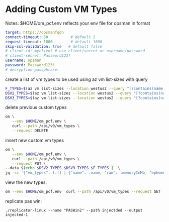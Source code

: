 # Adding Custom VM Types

Notes:
$HOME/om_pcf.env reflects your env file for opsman in format

```yaml
target: https://opsmanfqdn
connect-timeout: 30          # default 5
request-timeout: 1800        # default 1800
skip-ssl-validation: true   # default false
# client-id: myclient # use client/secret or username/password
# client-secret: Password123!
username: opsman
password: Password123!
# decryption-passphrase:
```

create a list of vm types to be used using az vm list-sizes with query

```bash
F_TYPES=$(az vm list-sizes --location westus2 --query "[?contains(name,'Standard_F')]" | jq .[])
DSV2_TYPES=$(az vm list-sizes --location westus2 --query "[?contains(name,'Standard_DS')] | [?contains(name,'_v2')]" | jq .[])
DSV3_TYPES=$(az vm list-sizes --location westus2 --query "[?contains(name,'Standard_D')] | [?contains(name,'s_v3')]" | jq .[])
```

delete previous custom types

```bash
om \
   --env $HOME/om_pcf.env \
   curl --path /api/v0/vm_types \
   --request DELETE
```

insert new custom vm types

```bash
om \
   --env $HOME/om_pcf.env \
   curl --path /api/v0/vm_types \
   --request PUT \
--data $(echo $DSV2_TYPES $DSV3_TYPES $F_TYPES |  \
jq -sc '{"vm_types": [.[] | {"name": .name, "ram": .memoryInMb, "ephemeral_disk": .resourceDiskSizeInMb, "cpu": .numberOfCores}]}')

```

view the new types:

```bash
om --env $HOME/om_pcf.env  curl --path /api/v0/vm_types --request GET
```

replicate pas win:
```
./replicator-linux --name "PASWin2" --path injectded --output injected-1
```

